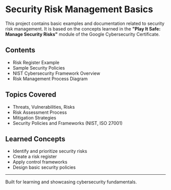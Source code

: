 # Security Risk Management Basics

This project contains basic examples and documentation related to security risk management. It is based on the concepts learned in the **"Play It Safe: Manage Security Risks"** module of the Google Cybersecurity Certificate.

##  Contents

- Risk Register Example
- Sample Security Policies
- NIST Cybersecurity Framework Overview
- Risk Management Process Diagram

##  Topics Covered

- Threats, Vulnerabilities, Risks
- Risk Assessment Process
- Mitigation Strategies
- Security Policies and Frameworks (NIST, ISO 27001)

##  Learned Concepts

- Identify and prioritize security risks
- Create a risk register
- Apply control frameworks
- Design basic security policies

---

 Built for learning and showcasing cybersecurity fundamentals.
